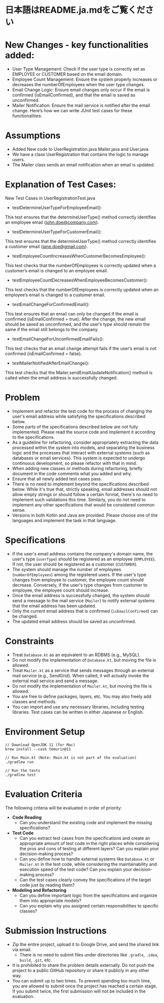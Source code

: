 # 日本語はREADME.ja.mdをご覧ください

# New Changes - key functionalities added:

- User Type Management: Check if the user type is correctly set as EMPLOYEE or CUSTOMER based on the email domain.
- Employee Count Management: Ensure the system properly increases or decreases the numberOfEmployees when the user type changes.
- Email Change Logic: Ensure email changes only occur if the email is confirmed (isEmailConfirmed), and that the email is saved as unconfirmed.
- Mailer Notification: Ensure the mail service is notified after the email change.
Here’s how we can write JUnit test cases for these functionalities:

# Assumptions 
- Added New code to UserRegistration.java Mailer.java and User.java
- We have a class UserRegistration that contains the logic to manage users.
- The Mailer class sends an email notification when an email is updated.

# Explanation of Test Cases:

New Test Cases in UserRegistrationTest.java

- testDetermineUserTypeForEmployeeEmail():

This test ensures that the determineUserType() method correctly identifies an employee email (john.doe@company.com).

- testDetermineUserTypeForCustomerEmail():

This test ensures that the determineUserType() method correctly identifies a customer email (jane.doe@gmail.com).

- testEmployeeCountIncreasesWhenCustomerBecomesEmployee():

This test checks that the numberOfEmployees is correctly updated when a customer’s email is changed to an employee email.

- testEmployeeCountDecreasesWhenEmployeeBecomesCustomer():

This test checks that the numberOfEmployees is correctly updated when an employee’s email is changed to a customer email.

- testEmailChangeForConfirmedEmail():

This test ensures that an email can only be changed if the email is confirmed (isEmailConfirmed = true).
After the change, the new email should be saved as unconfirmed, and the user’s type should remain the same if the email still belongs to the company.

- testEmailChangeForUnconfirmedEmailFails():

This test checks that an email change attempt fails if the user’s email is not confirmed (isEmailConfirmed = false).


- testMailerNotifiedAfterEmailChange():

This test checks that the Mailer.sendEmailUpdateNotification() method is called when the email address is successfully changed.


# Problem

- Implement and refactor the test code for the process of changing the user's email address while satisfying the specifications described below.
- Some parts of the specifications described below are not fully implemented. Please read the source code and implement it according to the specifications.
- As a guideline for refactoring, consider appropriately extracting the data processed within the system into models, and separating the business logic and the processes that interact with external systems (such as databases or email services). This system is expected to undergo continuous development, so please refactor with that in mind.
- When adding new classes or methods during refactoring, briefly document in the code comments what you added and why.
- Ensure that all newly added test cases pass.
- There is no need to implement beyond the specifications described below. While it's true that, strictly speaking, email addresses should not allow empty strings or should follow a certain format, there's no need to implement such validations this time. Similarly, you do not need to implement any other specifications that would be considered common sense.
- Versions in both Kotlin and Java are provided. Please choose one of the languages and implement the task in that language.

# Specifications

- If the user's email address contains the company's domain name, the user's type (`userType`) should be registered as an employee (`EMPLOYEE`). If not, the user should be registered as a customer (`CUSTOMER`).
- The system should manage the number of employees (`numberOfEmployees`) among the registered users. If the user's type changes from employee to customer, the employee count should decrease. Conversely, if the user's type changes from customer to employee, the employee count should increase.
- Once the email address is successfully changed, the system should send a message to the mail service (`Mailer`) to notify external systems that the email address has been updated.
- Only the current email address that is confirmed (`isEmailConfirmed`) can be changed.
- The updated email address should be saved as unconfirmed.

# Constraints

- Treat `Database.kt` as an equivalent to an RDBMS (e.g., MySQL).
- Do not modify the implementation of `Database.kt`, but moving the file is allowed.
- Treat `Mailer.kt` as a service that sends messages through an external mail service (e.g., SendGrid). When called, it will actually invoke the external mail service and send a message.
- Do not modify the implementation of `Mailer.kt`, but moving the file is allowed.
- You are free to define packages, layers, etc. You may also freely add classes and methods.
- You can import and use any necessary libraries, including testing libraries. Test cases can be written in either Japanese or English.


# Environment Setup

```
// Download OpenJDK 11 (for Mac)
brew install --cask temurin@11

// Run Main.kt (Note: Main.kt is not part of the evaluation)
./gradlew run

// Run the tests
./gradlew test
```

# Evaluation Criteria
The following criteria will be evaluated in order of priority:

- **Code Reading**
  - Can you understand the existing code and implement the missing specifications?
- **Test Code**
  - Can you extract test cases from the specifications and create an appropriate amount of test code in the right places while considering the pros and cons of testing at different layers? Can you explain your decision-making process?
  - Can you define how to handle external systems like `Database.kt` or `Mailer.kt` in the test code, while considering the maintainability and execution speed of the test code? Can you explain your decision-making process?
  - Can the test cases clearly convey the specifications of the target code just by reading them?
- **Modeling and Refactoring**
  - Can you define important logic from the specifications and organize them into appropriate models?
  - Can you explain why you assigned certain responsibilities to specific classes?

# Submission Instructions

- Zip the entire project, upload it to Google Drive, and send the shared link via email.
  - There is no need to submit files under directories like `.gradle`, `.idea`, `build`, `.git`, etc.
- It is prohibited to share the problem details externally. Do not push the project to a public GitHub repository or share it publicly in any other way.
- You can submit up to two times. To prevent spending too much time, you are allowed to submit once the project has reached a certain stage. If you submit twice, the first submission will not be included in the evaluation.
